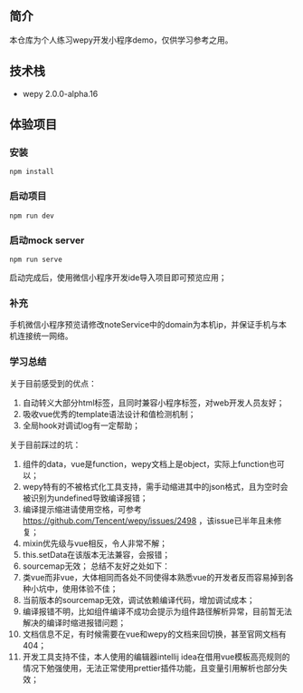 ## 简介
本仓库为个人练习wepy开发小程序demo，仅供学习参考之用。

## 技术栈
- wepy 2.0.0-alpha.16

## 体验项目
### 安装
```
npm install
```
### 启动项目
```
npm run dev
```
### 启动mock server
```
npm run serve
```
启动完成后，使用微信小程序开发ide导入项目即可预览应用；
### 补充
手机微信小程序预览请修改noteService中的domain为本机ip，并保证手机与本机连接统一网络。

### 学习总结
关于目前感受到的优点：
1. 自动转义大部分html标签，且同时兼容小程序标签，对web开发人员友好；
2. 吸收vue优秀的template语法设计和值检测机制；
3. 全局hook对调试log有一定帮助；

关于目前踩过的坑：
1. 组件的data，vue是function，wepy文档上是object，实际上function也可以；
2. wepy特有的<config/>不被格式化工具支持，需手动缩进其中的json格式，且为空时会被识别为undefined导致编译报错；
3. 编译提示缩进请使用空格，可参考 https://github.com/Tencent/wepy/issues/2498 ，该issue已半年且未修复；
4. mixin优先级与vue相反，令人非常不解；
5. this.setData在该版本无法兼容，会报错；
6. sourcemap无效；
总结不友好之处如下：
1. 类vue而非vue，大体相同而各处不同使得本熟悉vue的开发者反而容易掉到各种小坑中，使用体验不佳；
2. 当前版本的sourcemap无效，调试依赖编译代码，增加调试成本；
3. 编译报错不明，比如组件编译不成功会提示为组件路径解析异常，目前暂无法解决的编译时缩进报错问题；
4. 文档信息不足，有时候需要在vue和wepy的文档来回切换，甚至官网文档有404；
5. 开发工具支持不佳，本人使用的编辑器intellij idea在借用vue模板高亮规则的情况下勉强使用，无法正常使用prettier插件功能，且变量引用解析也部分失效；

